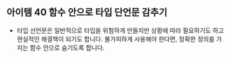 ## 아이템 40 함수 안으로 타입 단언문 감추기
- 타입 선언문은 일반적으로 타입을 위험하게 만들지만 상황에 따라 필요하기도 하고 현실적인 해결책이 되기도 합니다. 불가피하게 사용해야 한다면, 정확한 정의를 가지는 함수 안으로 숨기도록 합니다.
